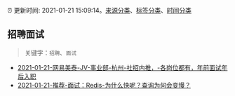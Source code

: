 :alarm_clock: 更新时间: 2021-01-21 15:09:14。[来源分类](../README.md)、[标签分类](../TAGS.md)、[时间分类](../TIMELINE.md)

## 招聘面试


> 关键字：`招聘`、`面试`



- [2021-01-21-网易美泰-JV-事业部-杭州-社招内推，-各岗位都有，年前面试年后入职](https://www.v2ex.com/t/747174) 
- [2021-01-21-推荐-面试：Redis-为什么快呢？查询为何会变慢？](https://toutiao.io/k/uktnxye) 